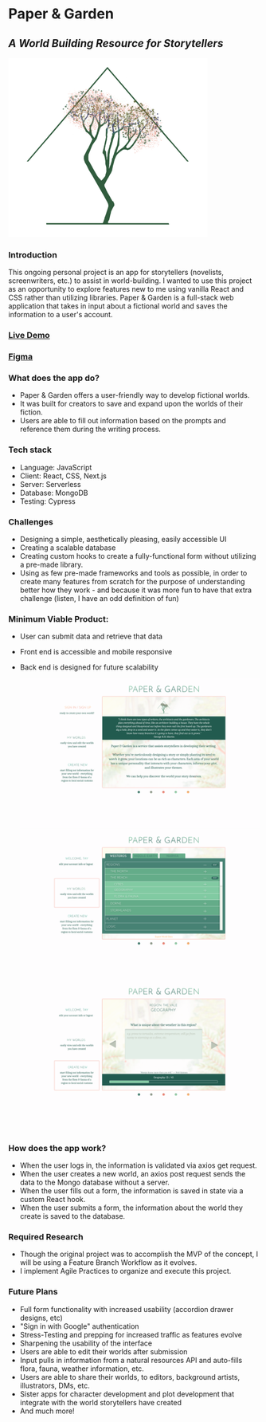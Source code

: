 # Paper & Garden
## *A World Building Resource for Storytellers*

![logo](public/builderlogo.png)

### Introduction
This ongoing personal project is an app for storytellers (novelists, screenwriters, etc.) to assist in world-building. I wanted to use this project as an opportunity to explore features new to me using vanilla React and CSS rather than utilizing libraries. Paper & Garden is a full-stack web application that takes in input about a fictional world and saves the information to a user's account.

### [Live Demo](http://papergarden.tay-made.com)
### [Figma](https://www.figma.com/file/hN1TvqZse7avr7pcmeWt5r/Paper%26Garden?node-id=0%3A11)

### What does the app do?
* Paper & Garden offers a user-friendly way to develop fictional worlds.
* It was built for creators to save and expand upon the worlds of their fiction.
* Users are able to fill out information based on the prompts and reference them during the writing process.

### Tech stack
* Language: JavaScript
* Client: React, CSS, Next.js
* Server: Serverless
* Database: MongoDB
* Testing: Cypress

### Challenges
* Designing a simple, aesthetically pleasing, easily accessible UI
* Creating a scalable database
* Creating custom hooks to create a fully-functional form without utilizing a pre-made library.
* Using as few pre-made frameworks and tools as possible, in order to create many features from scratch for the purpose of understanding better how they work - and because it was more fun to have that extra challenge (listen, I have an odd definition of fun)

### Minimum Viable Product:
* User can submit data and retrieve that data
* Front end is accessible and mobile responsive
* Back end is designed for future scalability

  ![HomePic](screenshots/Figma/Home.png)
  ![FormGif](screenshots/Figma/MyWorlds.png)
  ![ListGif](screenshots/Figma/CreateWorld.png)

### How does the app work?
* When the user logs in, the information is validated via axios get request.
* When the user creates a new world, an axios post request sends the data to the Mongo database without a server.
* When the user fills out a form, the information is saved in state via a custom React hook.
* When the user submits a form, the information about the world they create is saved to the database.

### Required Research
* Though the original project was to accomplish the MVP of the concept, I will be using a Feature Branch Workflow as it evolves.
* I implement Agile Practices to organize and execute this project.

### Future Plans
* Full form functionality with increased usability (accordion drawer designs, etc)
* "Sign in with Google" authentication
* Stress-Testing and prepping for increased traffic as features evolve
* Sharpening the usability of the interface
* Users are able to edit their worlds after submission
* Input pulls in information from a natural resources API and auto-fills flora, fauna, weather information, etc.
* Users are able to share their worlds, to editors, background artists, illustrators, DMs, etc.
* Sister apps for character development and plot development that integrate with the world storytellers have created
* And much more!
